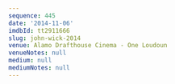 ```yaml
---
sequence: 445
date: '2014-11-06'
imdbId: tt2911666
slug: john-wick-2014
venue: Alamo Drafthouse Cinema - One Loudoun
venueNotes: null
medium: null
mediumNotes: null
---
```


